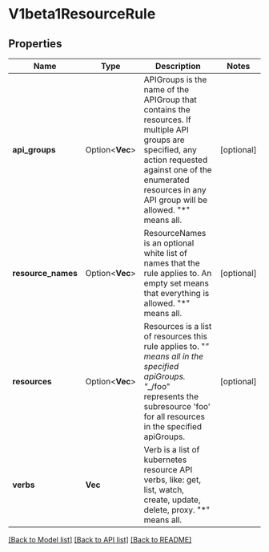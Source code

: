 # V1beta1ResourceRule

## Properties

Name | Type | Description | Notes
------------ | ------------- | ------------- | -------------
**api_groups** | Option<**Vec<String>**> | APIGroups is the name of the APIGroup that contains the resources.  If multiple API groups are specified, any action requested against one of the enumerated resources in any API group will be allowed.  \"*\" means all. | [optional]
**resource_names** | Option<**Vec<String>**> | ResourceNames is an optional white list of names that the rule applies to.  An empty set means that everything is allowed.  \"*\" means all. | [optional]
**resources** | Option<**Vec<String>**> | Resources is a list of resources this rule applies to.  \"*\" means all in the specified apiGroups.  \"*_/foo\" represents the subresource 'foo' for all resources in the specified apiGroups. | [optional]
**verbs** | **Vec<String>** | Verb is a list of kubernetes resource API verbs, like: get, list, watch, create, update, delete, proxy.  \"*\" means all. | 

[[Back to Model list]](../README.md#documentation-for-models) [[Back to API list]](../README.md#documentation-for-api-endpoints) [[Back to README]](../README.md)


